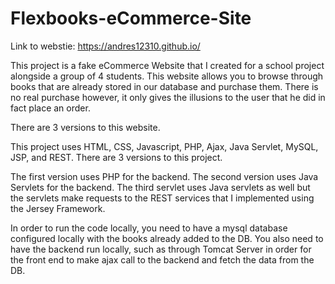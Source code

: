 # Flexbooks-eCommerce-Site

Link to webstie: https://andres12310.github.io/

This project is a fake eCommerce Website that I created for a school project alongside a group of 4 students. This website allows you to browse through books that are already stored in our database and purchase them. There is no real purchase however, it only gives the illusions to the user that he did in fact place an order. 

There are 3 versions to this website. 

This project uses HTML, CSS, Javascript, PHP, Ajax, Java Servlet, MySQL, JSP, and REST. There are 3 versions to this project. 

The first version uses PHP for the backend. The second version uses Java Servlets for the backend. The third servlet uses Java servlets as well but the servlets make requests to the REST services that I implemented using the Jersey Framework. 

In order to run the code locally, you need to have a mysql database configured locally with the books already added to the DB. You also need to have the backend run locally, such as through Tomcat Server in order for the front end to make ajax call to the backend and fetch the data from the DB. 
